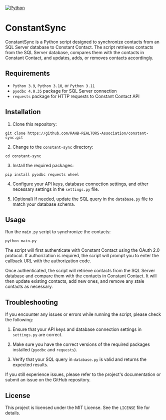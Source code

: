 [![Python](https://github.com/RAHB-REALTORS-Association/constant-sync/actions/workflows/python.yml/badge.svg?branch=main)](https://github.com/RAHB-REALTORS-Association/constant-sync/actions/workflows/python.yml)

# ConstantSync

ConstantSync is a Python script designed to synchronize contacts from an SQL Server database to Constant Contact. The script retrieves contacts from the SQL Server database, compares them with the contacts in Constant Contact, and updates, adds, or removes contacts accordingly.

## Requirements

- `Python 3.9`, `Python 3.10`, or `Python 3.11`
- `pyodbc 4.0.35` package for SQL Server connection
- `requests` package for HTTP requests to Constant Contact API

## Installation

1. Clone this repository:

```
git clone https://github.com/RAHB-REALTORS-Association/constant-sync.git
```

2. Change to the `constant-sync` directory:

```
cd constant-sync
```

3. Install the required packages:

```
pip install pyodbc requests wheel
```

4. Configure your API keys, database connection settings, and other necessary settings in the `settings.py` file.

5. (Optional) If needed, update the SQL query in the `database.py` file to match your database schema.

## Usage

Run the `main.py` script to synchronize the contacts:

```
python main.py
```

The script will first authenticate with Constant Contact using the OAuth 2.0 protocol. If authorization is required, the script will prompt you to enter the callback URL with the authorization code.

Once authenticated, the script will retrieve contacts from the SQL Server database and compare them with the contacts in Constant Contact. It will then update existing contacts, add new ones, and remove any stale contacts as necessary.

## Troubleshooting

If you encounter any issues or errors while running the script, please check the following:

1. Ensure that your API keys and database connection settings in `settings.py` are correct.

2. Make sure you have the correct versions of the required packages installed (`pyodbc` and `requests`).

3. Verify that your SQL query in `database.py` is valid and returns the expected results.

If you still experience issues, please refer to the project's documentation or submit an issue on the GitHub repository.

## License

This project is licensed under the MIT License. See the `LICENSE` file for details.
